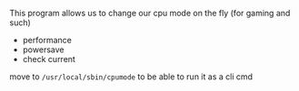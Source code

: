 This program allows us to change our cpu mode on the fly (for gaming and such)
- performance
- powersave
- check current


move to `/usr/local/sbin/cpumode` to be able to run it as a cli cmd

